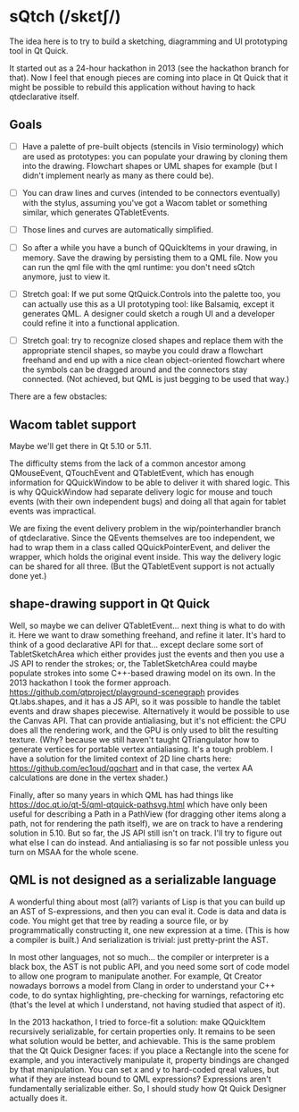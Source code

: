 # sQtch (/skɛtʃ/)

The idea here is to try to build a sketching, diagramming and UI prototyping
tool in Qt Quick.

It started out as a 24-hour hackathon in 2013 (see the hackathon branch for
that).  Now I feel that enough pieces are coming into place in Qt Quick that it
might be possible to rebuild this application without having to hack
qtdeclarative itself.

## Goals

- [ ] Have a palette of pre-built objects (stencils in Visio terminology)
  which are used as prototypes: you can populate your drawing by cloning them
  into the drawing.  Flowchart shapes or UML shapes for example 
  (but I didn't implement nearly as many as there could be).

- [ ] You can draw lines and curves (intended to be connectors eventually)
  with the stylus, assuming you've got a Wacom tablet or something similar,
  which generates QTabletEvents.

- [ ] Those lines and curves are automatically simplified.

- [ ] So after a while you have a bunch of QQuickItems in your drawing, in memory.
  Save the drawing by persisting them to a QML file.  Now you can run the
  qml file with the qml runtime: you don't need sQtch anymore, just to view it.

- [ ] Stretch goal: If we put some QtQuick.Controls into the palette too, you can actually use
  this as a UI prototyping tool: like Balsamiq, except it generates QML.
  A designer could sketch a rough UI and a developer could refine it into
  a functional application.

- [ ] Stretch goal: try to recognize closed shapes and replace them with the
  appropriate stencil shapes, so maybe you could draw a flowchart freehand
  and end up with a nice clean object-oriented flowchart where the symbols
  can be dragged around and the connectors stay connected.  (Not achieved,
  but QML is just begging to be used that way.)

There are a few obstacles:

## Wacom tablet support 

Maybe we'll get there in Qt 5.10 or 5.11.

The difficulty stems from the lack of a common ancestor among QMouseEvent,
QTouchEvent and QTabletEvent, which has enough information for QQuickWindow to
be able to deliver it with shared logic.  This is why QQuickWindow had separate
delivery logic for mouse and touch events (with their own independent bugs) and
doing all that again for tablet events was impractical.

We are fixing the event delivery problem in the wip/pointerhandler branch of
qtdeclarative.  Since the QEvents themselves are too independent, we had to
wrap them in a class called QQuickPointerEvent, and deliver the wrapper, which
holds the original event inside.  This way the delivery logic can be shared for
all three.  (But the QTabletEvent support is not actually done yet.)

## shape-drawing support in Qt Quick

Well, so maybe we can deliver QTabletEvent... next thing is what to do with it.
Here we want to draw something freehand, and refine it later.  It's hard to
think of a good declarative API for that... except declare some sort of
TabletSketchArea which either provides just the events and then you use
a JS API to render the strokes; or, the TabletSketchArea could maybe populate
strokes into some C++-based drawing model on its own.  In the 2013 hackathon I took
the former approach.  https://github.com/qtproject/playground-scenegraph
provides Qt.labs.shapes, and it has a JS API, so it was possible to handle
the tablet events and draw shapes piecewise.  Alternatively it would be
possible to use the Canvas API.  That can provide antialiasing, but it's
not efficient: the CPU does all the rendering work, and the GPU is only
used to blit the resulting texture.  (Why? because we still haven't taught
QTriangulator how to generate vertices for portable vertex antialiasing.
It's a tough problem.  I have a solution for the limited context of
2D line charts here: https://github.com/ec1oud/qqchart and in that case,
the vertex AA calculations are done in the vertex shader.)

Finally, after so many years in which QML has had things like
https://doc.qt.io/qt-5/qml-qtquick-pathsvg.html which have only been useful for
describing a Path in a PathView (for dragging other items along a path, not for
rendering the path itself), we are on track to have a rendering solution in
5.10.  But so far, the JS API still isn't on track.  I'll try to figure out
what else I can do instead.  And antialiasing is so far not possible unless you
turn on MSAA for the whole scene.

## QML is not designed as a serializable language

A wonderful thing about most (all?) variants of Lisp is that you can build
up an AST of S-expressions, and then you can eval it.  Code is data and data
is code.  You might get that tree by reading a source file, or by programmatically
constructing it, one new expression at a time.  (This is how a compiler is built.)
And serialization is trivial: just pretty-print the AST.

In most other languages, not so much... the compiler or interpreter is a
black box, the AST is not public API, and you need some sort of code model to
allow one program to manipulate another.  For example, Qt Creator nowadays
borrows a model from Clang in order to understand your C++ code, to do syntax
highlighting, pre-checking for warnings, refactoring etc (that's the level at
which I understand, not having studied that aspect of it).

In the 2013 hackathon, I tried to force-fit a solution: make QQuickItem
recursively serializable, for certain properties only.  It remains to be seen
what solution would be better, and achievable.  This is the same problem that
the Qt Quick Designer faces: if you place a Rectangle into the scene for
example, and you interactively manipulate it, property bindings are changed by
that manipulation.  You can set x and y to hard-coded qreal values, but what if
they are instead bound to QML expressions?  Expressions aren't fundamentally
serializable either.  So, I should study how Qt Quick Designer actually does it.

